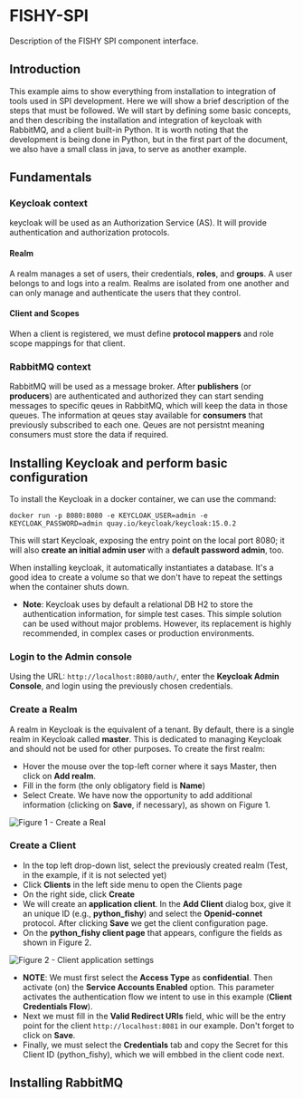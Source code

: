 # FISHY-SPI
Description of the FISHY SPI component interface.
## Introduction
This example aims to show everything from installation to integration of tools used in SPI development. Here we will show a brief description of the steps that must be followed.
We will start by defining some basic concepts, and then describing the installation and integration of keycloak with RabbitMQ, and a client built-in Python. It is worth noting that the development is being done in Python, but in the first part of the document, we also have a small class in java, to serve as another example.
## Fundamentals
### Keycloak context
keycloak will be used as an Authorization Service (AS). It will provide authentication and authorization protocols.
#### Realm
A realm manages a set of users, their credentials, <b>roles</b>, and <b>groups</b>. A user belongs to and logs into a realm. Realms are isolated from one another and can only manage and authenticate the users that they control.
#### Client and Scopes
When a client is registered, we must define <b>protocol mappers</b> and role scope mappings for that client.
### RabbitMQ context
RabbitMQ will be used as a message broker. After <b>publishers</b> (or <b>producers</b>) are authenticated and authorized they can start sending messages to specific qeues in RabbitMQ, which will keep the data in those queues.
The information at qeues stay available for <b>consumers</b> that previously subscribed to each one. Qeues are not persistnt meaning consumers must store the data if required.
## Installing Keycloak and perform basic configuration
To install the Keycloak in a docker container, we can use the command:

```docker run -p 8080:8080 -e KEYCLOAK_USER=admin -e KEYCLOAK_PASSWORD=admin quay.io/keycloak/keycloak:15.0.2```

This will start Keycloak, exposing the entry point on the local port 8080; it will also <b>create an initial admin user</b> with a <b>default password admin</b>, too.

When installing keycloak, it automatically instantiates a database. It's a good idea to create a volume so that we don't have to repeat the settings when the container shuts down.
- <b>Note</b>: Keycloak uses by default a relational DB H2 to store the authentication information, for simple test cases. This simple solution can be used without major problems. However, its replacement is highly recommended, in complex cases or production environments.

### Login to the Admin console
Using the URL: ```http://localhost:8080/auth/```, enter the **Keycloak Admin Console**, and login using the previously chosen credentials.
### Create a Realm
A realm in Keycloak is the equivalent of a tenant. By default, there is a single realm in Keycloak called <b>master</b>. This is dedicated to managing Keycloak and should not be used for other purposes. To create the first realm:
- Hover the mouse over the top-left corner where it says Master, then click on **Add realm**. 
- Fill in the form (the only obligatory field is <b>Name</b>) 
- Select Create. We have now the opportunity to add additional information (clicking on **Save**, if necessary), as shown on Figure 1.

![Figure 1 - Create a Real]()
### Create a Client
- In the top left drop-down list, select the previously created realm (Test, in the example, if it is not selected yet)
- Click <b>Clients</b> in the left side menu to open the Clients page
- On the right side, click <b>Create</b>
- We will create an **application client**. In the **Add Client** dialog box, give it an unique ID (e.g., **python_fishy**) and select the **Openid-connet** protocol. After clicking **Save** we get the client configuration page.
- On the **python_fishy client page** that appears, configure the fields as shown in Figure 2.

![Figure 2 - Client application settings]()

- **NOTE**: We must first select the **Access Type** as **confidential**. Then activate (on) the **Service Accounts Enabled** option. This parameter activates the authentication flow we intent to use in this example (**Client Credentials Flow**).
- Next we must fill in the **Valid Redirect URIs** field, whic will be the entry point for the client ```http://localhost:8081``` in our example. Don't forget to click on **Save**.
- Finally, we must select the **Credentials** tab and copy the Secret for this Client ID (python_fishy), which we will embbed in the client code next.
## Installing RabbitMQ
